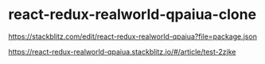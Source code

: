 # react-redux-realworld-qpaiua-clone

https://stackblitz.com/edit/react-redux-realworld-qpaiua?file=package.json

https://react-redux-realworld-qpaiua.stackblitz.io/#/article/test-2zjke
